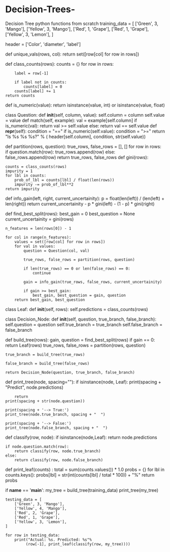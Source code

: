 # Decision-Trees-
Decision Tree python functions from scratch
training_data = [
    ['Green', 3, 'Mango'],
    ['Yellow', 3, 'Mango'],
    ['Red', 1, 'Grape'],
    ['Red', 1, 'Grape'],
    ['Yellow', 3, 'Lemon'],
]

header = ['Color', 'diameter', 'label']

def unique_vals(rows, col):
    return set([row[col] for row in rows])

def class_counts(rows):
    counts = {}
    for row in rows:
        
        label = row[-1]
        
        if label not in counts:
            counts[label] = 0
        counts[label] += 1
    return counts

def is_numeric(value):
    return isinstance(value, int) or isinstance(value, float)
    
class Question:
    def __init__(self, column, value):
        self.column = column
        self.value = value
    def match(self, example):
        val = example[self.column]
        if is_numeric(val):
            return val >= self.value
        else:
            return val == self.value
    def __repr__(self):
        condition = "=="
        if is_numeric(self.value):
            condition = ">="
        return "Is %s %s %s?" % (
        header[self.column], condition, str(self.value))
       
       
def partition(rows, question):
    true_rows, false_rows = [], []
    for row in rows:
        if question.match(row):
            true_rows.append(row)
        else:
            false_rows.append(row)
    return true_rows, false_rows
def gini(rows):
    
    counts = class_counts(rows)
    impurity = 1
    for lbl in counts:
        prob_of_lbl = counts[lbl] / float(len(rows))
        impurity -= prob_of_lbl**2
    return impurity


def info_gain(left, right, current_uncertainity):
    p = float(len(left)) / (len(left) + len(right))
    return current_uncertainity - p * gini(left) - (1 - p) * gini(right)

def find_best_split(rows):
    best_gain = 0
    best_question = None
    current_uncertainity = gini(rows)
    
    n_features = len(rows[0]) - 1
    
    for col in range(n_features):
        values = set([row[col] for row in rows])
        for val in values:
            question = Question(col, val)
            
            true_rows, false_rows = partition(rows, question)
            
            if len(true_rows) == 0 or len(false_rows) == 0:
                continue
            
            gain = info_gain(true_rows, false_rows, current_uncertainity)
            
            if gain >= best_gain:
                best_gain, best_question = gain, question
        return best_gain, best_question
    
class Leaf:
    def __init__(self, rows):
        self.predictions = class_counts(rows)
            
class Decision_Node:
    def __init__(self, question, true_branch, false_branch):
        self.question = question
        self.true_branch = true_branch
        self.false_branch = false_branch
    
def build_tree(rows):
    gain, question = find_best_split(rows)
    if gain == 0:
        return Leaf(rows)
    true_rows, false_rows = partition(rows, question)
        
    true_branch = build_tree(true_rows)
    
    false_branch = build_tree(false_rows)
    
    return Decision_Node(question, true_branch, false_branch)

def print_tree(node, spacing=""):
    if isinstance(node, Leaf):
        print(spacing + "Predict", node.predictions)
        
        return
    print(spacing + str(node.question))
    
    print(spacing + '--> True:')
    print_tree(node.true_branch, spacing + "  ")
    
    print(spacing + '--> False:')
    print_tree(node.false_branch, spacing + "  ")

def classify(row, node):
    if isinstance(node,Leaf):
        return node.predictions
    
    if node.question.match(row):
        return classify(row, node.true_branch)
    else:
        return classify(row, node.false_branch)

def print_leaf(counts) :
    total = sum(counts.values()) * 1.0
    probs = {}
    for lbl in counts.keys():
        probs[lbl] = str(int(counts[lbl] / total * 100)) + "%"
    return probs

if __name__ == '__main__':
    my_tree = build_tree(training_data)
    print_tree(my_tree)
    
    testing_data = [
        ['Green', 3, 'Mango'],
        ['Yellow', 4, 'Mango'],
        ['Red', 2, 'Grape'],
        ['Red', 1, 'Grape'],
        ['Yellow', 3, 'Lemon'],
    ]
    
    for row in testing_data:
        print("Actual: %s. Predicted: %s"%
             (row[-1], print_leaf(classify(row, my_tree))))
